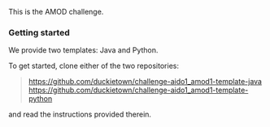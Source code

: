 
This is the AMOD challenge.

 
### Getting started

We provide two templates: Java and Python.

To get started, clone either of the two repositories: 

> <https://github.com/duckietown/challenge-aido1_amod1-template-java>
> <https://github.com/duckietown/challenge-aido1_amod1-template-python>

and read the instructions provided therein.
